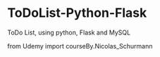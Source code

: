# ToDoList-Python-Flask
ToDo List, using python, Flask and MySQL

from Udemy import courseBy.Nicolas_Schurmann 
